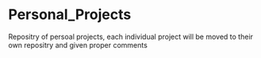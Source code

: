 # Personal_Projects
Repositry of persoal projects, each individual project will be moved to their own repositry and given proper comments 
